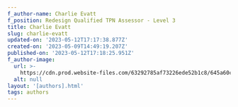 ```yaml
---
f_author-name: Charlie Evatt
f_position: Redesign Qualified TPN Assessor - Level 3
title: Charlie Evatt
slug: charlie-evatt
updated-on: '2023-05-12T17:17:38.877Z'
created-on: '2023-05-09T14:49:19.207Z'
published-on: '2023-05-12T17:18:25.951Z'
f_author-image:
  url: >-
    https://cdn.prod.website-files.com/63292785af73226ede52b1c8/645a60cb7dda255fbb85bc9e_Charlie%20Evatt.avif
  alt: null
layout: '[authors].html'
tags: authors
---
```



